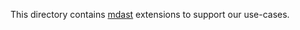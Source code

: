 This directory contains [mdast](https://github.com/syntax-tree/mdast) extensions to support our use-cases.
